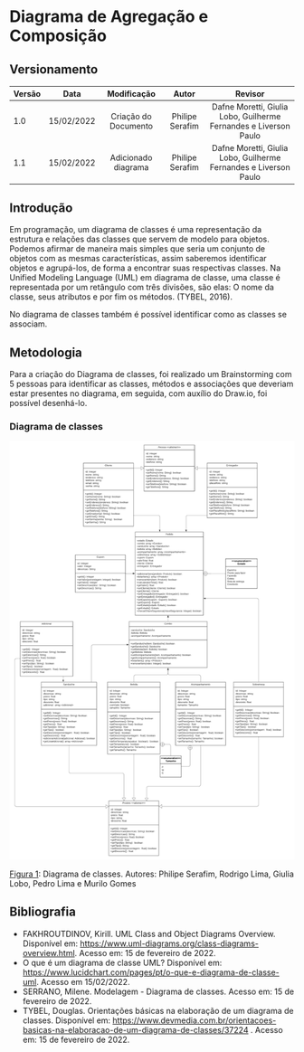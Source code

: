 # Diagrama de Agregação e Composição

## Versionamento

| Versão |    Data    |     Modificação      |      Autor      |                             Revisor                              |
| ------ | :--------: | :------------------: | :-------------: | :--------------------------------------------------------------: |
| 1.0    | 15/02/2022 | Criação do Documento | Philipe Serafim | Dafne Moretti, Giulia Lobo, Guilherme Fernandes e Liverson Paulo |
| 1.1    | 15/02/2022 | Adicionado diagrama  | Philipe Serafim | Dafne Moretti, Giulia Lobo, Guilherme Fernandes e Liverson Paulo |

<!-- NÃO ESQUECER DE ADICIONAR AO "/_sidebar.md" -->

## Introdução

Em programação, um diagrama de classes é uma representação da estrutura e relações das classes que servem de modelo para objetos. Podemos afirmar de maneira mais simples que seria um conjunto de objetos com as mesmas características, assim saberemos identificar objetos e agrupá-los, de forma a encontrar suas respectivas classes. Na Unified Modeling Language (UML) em diagrama de classe, uma classe é representada por um retângulo com três divisões, são elas: O nome da classe, seus atributos e por fim os métodos. (TYBEL, 2016).

No diagrama de classes também é possível identificar como as classes se associam.

## Metodologia

Para a criação do Diagrama de classes, foi realizado um Brainstorming com 5 pessoas para identificar as classes, métodos e associações que deveriam estar presentes no diagrama, em seguida, com auxílio do Draw.io, foi possível desenhá-lo.

### Diagrama de classes

![Diagrama de classe](../../assets/images/diagrama-classes.png)

<figcaption><a href="../../assets/images/diagrama-classes.png">Figura 1</a>: Diagrama de classes. Autores: Philipe Serafim, Rodrigo Lima, Giulia Lobo, Pedro Lima e Murilo Gomes</figcaption>

## Bibliografia

- FAKHROUTDINOV, Kirill. UML Class and Object Diagrams Overview. Disponível em: https://www.uml-diagrams.org/class-diagrams-overview.html. Acesso em: 15 de fevereiro de 2022.
- O que é um diagrama de classe UML? Disponível em: https://www.lucidchart.com/pages/pt/o-que-e-diagrama-de-classe-uml. Acesso em 15/02/2022.
- SERRANO, Milene. Modelagem - Diagrama de classes. Acesso em: 15 de fevereiro de 2022.
- TYBEL, Douglas. Orientações básicas na elaboração de um diagrama de classes. Disponível em: https://www.devmedia.com.br/orientacoes-basicas-na-elaboracao-de-um-diagrama-de-classes/37224 . Acesso em: 15 de fevereiro de 2022.
